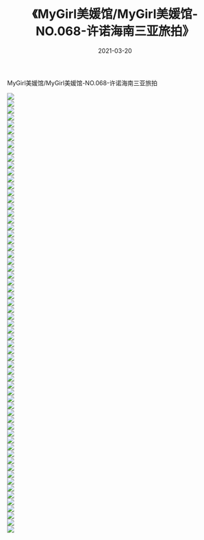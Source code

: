 ﻿---
layout: post
title:  《MyGirl美媛馆/MyGirl美媛馆-NO.068-许诺海南三亚旅拍》
date:   2021-03-20
img: http://pic.660000.xyz/1:/网络美图/2021/MyGirl美媛馆/MyGirl美媛馆-NO.068-许诺海南三亚旅拍/000.jpg
categories: [美女, 清纯, 唯美]
---

MyGirl美媛馆/MyGirl美媛馆-NO.068-许诺海南三亚旅拍

 ![](http://pic.660000.xyz/1:/网络美图/2021/MyGirl美媛馆/MyGirl美媛馆-NO.068-许诺海南三亚旅拍/001.jpg) <br>![](http://pic.660000.xyz/1:/网络美图/2021/MyGirl美媛馆/MyGirl美媛馆-NO.068-许诺海南三亚旅拍/002.jpg) <br>![](http://pic.660000.xyz/1:/网络美图/2021/MyGirl美媛馆/MyGirl美媛馆-NO.068-许诺海南三亚旅拍/003.jpg) <br>![](http://pic.660000.xyz/1:/网络美图/2021/MyGirl美媛馆/MyGirl美媛馆-NO.068-许诺海南三亚旅拍/004.jpg) <br>![](http://pic.660000.xyz/1:/网络美图/2021/MyGirl美媛馆/MyGirl美媛馆-NO.068-许诺海南三亚旅拍/005.jpg) <br>![](http://pic.660000.xyz/1:/网络美图/2021/MyGirl美媛馆/MyGirl美媛馆-NO.068-许诺海南三亚旅拍/006.jpg) <br>![](http://pic.660000.xyz/1:/网络美图/2021/MyGirl美媛馆/MyGirl美媛馆-NO.068-许诺海南三亚旅拍/007.jpg) <br>![](http://pic.660000.xyz/1:/网络美图/2021/MyGirl美媛馆/MyGirl美媛馆-NO.068-许诺海南三亚旅拍/008.jpg) <br>![](http://pic.660000.xyz/1:/网络美图/2021/MyGirl美媛馆/MyGirl美媛馆-NO.068-许诺海南三亚旅拍/009.jpg) <br>![](http://pic.660000.xyz/1:/网络美图/2021/MyGirl美媛馆/MyGirl美媛馆-NO.068-许诺海南三亚旅拍/010.jpg) <br>![](http://pic.660000.xyz/1:/网络美图/2021/MyGirl美媛馆/MyGirl美媛馆-NO.068-许诺海南三亚旅拍/011.jpg) <br>![](http://pic.660000.xyz/1:/网络美图/2021/MyGirl美媛馆/MyGirl美媛馆-NO.068-许诺海南三亚旅拍/012.jpg) <br>![](http://pic.660000.xyz/1:/网络美图/2021/MyGirl美媛馆/MyGirl美媛馆-NO.068-许诺海南三亚旅拍/013.jpg) <br>![](http://pic.660000.xyz/1:/网络美图/2021/MyGirl美媛馆/MyGirl美媛馆-NO.068-许诺海南三亚旅拍/014.jpg) <br>![](http://pic.660000.xyz/1:/网络美图/2021/MyGirl美媛馆/MyGirl美媛馆-NO.068-许诺海南三亚旅拍/015.jpg) <br>![](http://pic.660000.xyz/1:/网络美图/2021/MyGirl美媛馆/MyGirl美媛馆-NO.068-许诺海南三亚旅拍/016.jpg) <br>![](http://pic.660000.xyz/1:/网络美图/2021/MyGirl美媛馆/MyGirl美媛馆-NO.068-许诺海南三亚旅拍/017.jpg) <br>![](http://pic.660000.xyz/1:/网络美图/2021/MyGirl美媛馆/MyGirl美媛馆-NO.068-许诺海南三亚旅拍/018.jpg) <br>![](http://pic.660000.xyz/1:/网络美图/2021/MyGirl美媛馆/MyGirl美媛馆-NO.068-许诺海南三亚旅拍/019.jpg) <br>![](http://pic.660000.xyz/1:/网络美图/2021/MyGirl美媛馆/MyGirl美媛馆-NO.068-许诺海南三亚旅拍/020.jpg) <br>![](http://pic.660000.xyz/1:/网络美图/2021/MyGirl美媛馆/MyGirl美媛馆-NO.068-许诺海南三亚旅拍/021.jpg) <br>![](http://pic.660000.xyz/1:/网络美图/2021/MyGirl美媛馆/MyGirl美媛馆-NO.068-许诺海南三亚旅拍/022.jpg) <br>![](http://pic.660000.xyz/1:/网络美图/2021/MyGirl美媛馆/MyGirl美媛馆-NO.068-许诺海南三亚旅拍/023.jpg) <br>![](http://pic.660000.xyz/1:/网络美图/2021/MyGirl美媛馆/MyGirl美媛馆-NO.068-许诺海南三亚旅拍/024.jpg) <br>![](http://pic.660000.xyz/1:/网络美图/2021/MyGirl美媛馆/MyGirl美媛馆-NO.068-许诺海南三亚旅拍/025.jpg) <br>![](http://pic.660000.xyz/1:/网络美图/2021/MyGirl美媛馆/MyGirl美媛馆-NO.068-许诺海南三亚旅拍/026.jpg) <br>![](http://pic.660000.xyz/1:/网络美图/2021/MyGirl美媛馆/MyGirl美媛馆-NO.068-许诺海南三亚旅拍/027.jpg) <br>![](http://pic.660000.xyz/1:/网络美图/2021/MyGirl美媛馆/MyGirl美媛馆-NO.068-许诺海南三亚旅拍/028.jpg) <br>![](http://pic.660000.xyz/1:/网络美图/2021/MyGirl美媛馆/MyGirl美媛馆-NO.068-许诺海南三亚旅拍/029.jpg) <br>![](http://pic.660000.xyz/1:/网络美图/2021/MyGirl美媛馆/MyGirl美媛馆-NO.068-许诺海南三亚旅拍/030.jpg) <br>![](http://pic.660000.xyz/1:/网络美图/2021/MyGirl美媛馆/MyGirl美媛馆-NO.068-许诺海南三亚旅拍/031.jpg) <br>![](http://pic.660000.xyz/1:/网络美图/2021/MyGirl美媛馆/MyGirl美媛馆-NO.068-许诺海南三亚旅拍/032.jpg) <br>![](http://pic.660000.xyz/1:/网络美图/2021/MyGirl美媛馆/MyGirl美媛馆-NO.068-许诺海南三亚旅拍/033.jpg) <br>![](http://pic.660000.xyz/1:/网络美图/2021/MyGirl美媛馆/MyGirl美媛馆-NO.068-许诺海南三亚旅拍/034.jpg) <br>![](http://pic.660000.xyz/1:/网络美图/2021/MyGirl美媛馆/MyGirl美媛馆-NO.068-许诺海南三亚旅拍/035.jpg) <br>![](http://pic.660000.xyz/1:/网络美图/2021/MyGirl美媛馆/MyGirl美媛馆-NO.068-许诺海南三亚旅拍/036.jpg) <br>![](http://pic.660000.xyz/1:/网络美图/2021/MyGirl美媛馆/MyGirl美媛馆-NO.068-许诺海南三亚旅拍/037.jpg) <br>![](http://pic.660000.xyz/1:/网络美图/2021/MyGirl美媛馆/MyGirl美媛馆-NO.068-许诺海南三亚旅拍/038.jpg) <br>![](http://pic.660000.xyz/1:/网络美图/2021/MyGirl美媛馆/MyGirl美媛馆-NO.068-许诺海南三亚旅拍/039.jpg) <br>![](http://pic.660000.xyz/1:/网络美图/2021/MyGirl美媛馆/MyGirl美媛馆-NO.068-许诺海南三亚旅拍/040.jpg) <br>![](http://pic.660000.xyz/1:/网络美图/2021/MyGirl美媛馆/MyGirl美媛馆-NO.068-许诺海南三亚旅拍/041.jpg) <br>![](http://pic.660000.xyz/1:/网络美图/2021/MyGirl美媛馆/MyGirl美媛馆-NO.068-许诺海南三亚旅拍/042.jpg) <br>![](http://pic.660000.xyz/1:/网络美图/2021/MyGirl美媛馆/MyGirl美媛馆-NO.068-许诺海南三亚旅拍/043.jpg) <br>![](http://pic.660000.xyz/1:/网络美图/2021/MyGirl美媛馆/MyGirl美媛馆-NO.068-许诺海南三亚旅拍/044.jpg) <br>![](http://pic.660000.xyz/1:/网络美图/2021/MyGirl美媛馆/MyGirl美媛馆-NO.068-许诺海南三亚旅拍/045.jpg) <br>![](http://pic.660000.xyz/1:/网络美图/2021/MyGirl美媛馆/MyGirl美媛馆-NO.068-许诺海南三亚旅拍/046.jpg) <br>![](http://pic.660000.xyz/1:/网络美图/2021/MyGirl美媛馆/MyGirl美媛馆-NO.068-许诺海南三亚旅拍/047.jpg) <br>![](http://pic.660000.xyz/1:/网络美图/2021/MyGirl美媛馆/MyGirl美媛馆-NO.068-许诺海南三亚旅拍/048.jpg) <br>![](http://pic.660000.xyz/1:/网络美图/2021/MyGirl美媛馆/MyGirl美媛馆-NO.068-许诺海南三亚旅拍/049.jpg) <br>![](http://pic.660000.xyz/1:/网络美图/2021/MyGirl美媛馆/MyGirl美媛馆-NO.068-许诺海南三亚旅拍/050.jpg) <br>![](http://pic.660000.xyz/1:/网络美图/2021/MyGirl美媛馆/MyGirl美媛馆-NO.068-许诺海南三亚旅拍/051.jpg) <br>![](http://pic.660000.xyz/1:/网络美图/2021/MyGirl美媛馆/MyGirl美媛馆-NO.068-许诺海南三亚旅拍/052.jpg) <br>![](http://pic.660000.xyz/1:/网络美图/2021/MyGirl美媛馆/MyGirl美媛馆-NO.068-许诺海南三亚旅拍/053.jpg) <br>![](http://pic.660000.xyz/1:/网络美图/2021/MyGirl美媛馆/MyGirl美媛馆-NO.068-许诺海南三亚旅拍/054.jpg) <br>![](http://pic.660000.xyz/1:/网络美图/2021/MyGirl美媛馆/MyGirl美媛馆-NO.068-许诺海南三亚旅拍/055.jpg) <br>![](http://pic.660000.xyz/1:/网络美图/2021/MyGirl美媛馆/MyGirl美媛馆-NO.068-许诺海南三亚旅拍/056.jpg) <br>![](http://pic.660000.xyz/1:/网络美图/2021/MyGirl美媛馆/MyGirl美媛馆-NO.068-许诺海南三亚旅拍/057.jpg) <br>![](http://pic.660000.xyz/1:/网络美图/2021/MyGirl美媛馆/MyGirl美媛馆-NO.068-许诺海南三亚旅拍/058.jpg) <br>![](http://pic.660000.xyz/1:/网络美图/2021/MyGirl美媛馆/MyGirl美媛馆-NO.068-许诺海南三亚旅拍/059.jpg) <br>![](http://pic.660000.xyz/1:/网络美图/2021/MyGirl美媛馆/MyGirl美媛馆-NO.068-许诺海南三亚旅拍/060.jpg) <br>![](http://pic.660000.xyz/1:/网络美图/2021/MyGirl美媛馆/MyGirl美媛馆-NO.068-许诺海南三亚旅拍/061.jpg) <br>![](http://pic.660000.xyz/1:/网络美图/2021/MyGirl美媛馆/MyGirl美媛馆-NO.068-许诺海南三亚旅拍/062.jpg) <br>![](http://pic.660000.xyz/1:/网络美图/2021/MyGirl美媛馆/MyGirl美媛馆-NO.068-许诺海南三亚旅拍/063.jpg) <br>![](http://pic.660000.xyz/1:/网络美图/2021/MyGirl美媛馆/MyGirl美媛馆-NO.068-许诺海南三亚旅拍/064.jpg) <br>